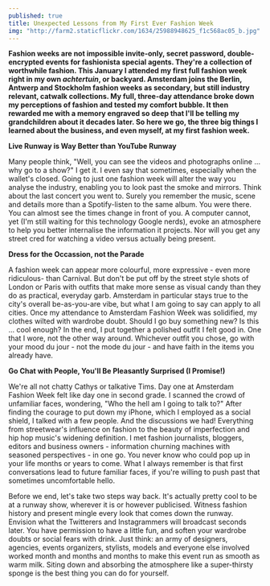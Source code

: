 ```yaml
---
published: true
title: Unexpected Lessons from My First Ever Fashion Week
img: "http://farm2.staticflickr.com/1634/25988948625_f1c568ac05_b.jpg"
---
```

**Fashion weeks are not impossible invite-only, secret password, double-encrypted events for fashionista special agents. They're a collection of worthwhile fashion. This January I attended my first full fashion week right in my own *achtertuin*, or backyard. Amsterdam joins the Berlin, Antwerp and Stockholm fashion weeks as secondary, but still industry relevant, catwalk collections. My full, three-day attendance broke down my perceptions of fashion and tested my comfort bubble. It then rewarded me with a memory engraved so deep that I'll be telling my grandchildren about it decades later. So here we go, the three big things I learned about the business, and even myself, at my first fashion week.**

**Live Runway is Way Better than YouTube Runway**  

Many people think, "Well, you can see the videos and photographs online ... why go to a show?" I get it. I even say that sometimes, especially when the wallet's closed. Going to just one fashion week will alter the way you analyse the industry, enabling you to look past the smoke and mirrors. Think about the last concert you went to. Surely you remember the music, scene and details more than a Spotify-listen to the same album. You were there. You can almost see the times change in front of you. A computer cannot, yet (I'm still waiting for this technology Google nerds), evoke an atmosphere to help you better internalise the information it projects. Nor will you get any street cred for watching a video versus actually being present. 

**Dress for the Occassion, not the Parade**  

A fashion week can appear more colourful, more expressive - even more ridiculous- than Carnival. But don't be put off by the street style shots of London or Paris with outfits that make more sense as visual candy than they do as practical, everyday garb. Amsterdam in particular stays true to the city's overall be-as-you-are vibe, but what I am going to say can apply to all cities. Once my attendance to Amsterdam Fashion Week was solidified, my clothes wilted with wardrobe doubt. Should I go buy something new? Is this ... cool enough? In the end, I put together a polished outfit I felt good in. One that I wore, not the other way around. Whichever outfit you chose, go with your mood du jour - not the mode du jour - and have faith in the items you already have.

**Go Chat with People, You'll Be Pleasantly Surprised (I Promise!)**  

We're all not chatty Cathys or talkative Tims. Day one at Amsterdam Fashion Week felt like day one in second grade. I scanned the crowd of unfamiliar faces, wondering, "Who the hell am I going to talk to?" After finding the courage to put down my iPhone, which I employed as a social shield, I talked with a few people. And the discussions we had! Everything from streetwear's influence on fashion to the beauty of imperfection and hip hop music's widening definition. I met fashion journalists, bloggers, editors and business owners - information churning machines with seasoned perspectives - in one go. You never know who could pop up in your life months or years to come. What I always remember is that first conversations lead to future familiar faces, if you're willing to push past that sometimes uncomfortable hello.

Before we end, let's take two steps way back. It's actually pretty cool to be at a runway show, wherever it is or however publicised. Witness fashion history and present mingle every look that comes down the runway. Envision what the Twitterers and Instagrammers will broadcast seconds later. You have permission to have a little fun, and soften your wardrobe doubts or social fears with drink. Just think: an army of designers, agencies, events organizers, stylists, models and everyone else involved worked month and months and months to make this event run as smooth as warm milk. Siting down and absorbing the atmosphere like a super-thirsty sponge is the best thing you can do for yourself.

